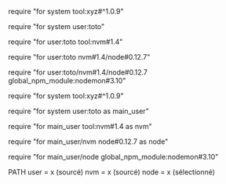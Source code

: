 require "for system tool:xyz#^1.0.9"

require "for system user:toto"

require "for user:toto tool:nvm#1.4"

require "for user:toto nvm#1.4/node#0.12.7"

require "for user:toto/nvm#1.4/node#0.12.7 global_npm_module:nodemon#3.10"





require "for system tool:xyz#^1.0.9"

require "for system user:toto as main_user"

require "for main_user tool:nvm#1.4 as nvm"

require "for main_user/nvm node#0.12.7 as node"

require "for main_user/node global_npm_module:nodemon#3.10"


PATH
user = x (sourcé)
nvm = x (sourcé)
node = x (sélectionné)

